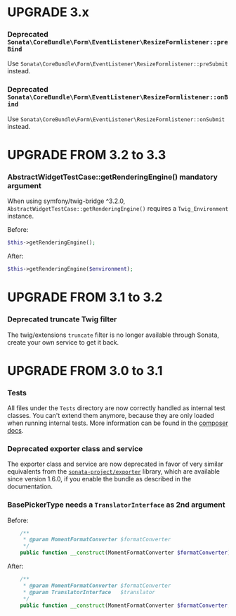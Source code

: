 UPGRADE 3.x
===========

### Deprecated `Sonata\CoreBundle\Form\EventListener\ResizeFormlistener::preBind`

Use `Sonata\CoreBundle\Form\EventListener\ResizeFormlistener::preSubmit` instead.

### Deprecated `Sonata\CoreBundle\Form\EventListener\ResizeFormlistener::onBind`

Use `Sonata\CoreBundle\Form\EventListener\ResizeFormlistener::onSubmit` instead.

UPGRADE FROM 3.2 to 3.3
=======================

### AbstractWidgetTestCase::getRenderingEngine() mandatory argument

When using symfony/twig-bridge ^3.2.0,
`AbstractWidgetTestCase::getRenderingEngine()` requires a `Twig_Environment` instance.

Before:

```php
$this->getRenderingEngine();
```

After:

```php
$this->getRenderingEngine($environment);
```

UPGRADE FROM 3.1 to 3.2
=======================

### Deprecated truncate Twig filter

The twig/extensions `truncate` filter is no longer available through Sonata, create your own service to get it back.

UPGRADE FROM 3.0 to 3.1
=======================

### Tests

All files under the ``Tests`` directory are now correctly handled as internal test classes.
You can't extend them anymore, because they are only loaded when running internal tests.
More information can be found in the [composer docs](https://getcomposer.org/doc/04-schema.md#autoload-dev).

### Deprecated exporter class and service

The exporter class and service are now deprecated in favor of very similar equivalents from the
[`sonata-project/exporter`](https://github.com/sonata-project/exporter) library,
which are available since version 1.6.0,
if you enable the bundle as described in the documentation.

### BasePickerType needs a ``TranslatorInterface`` as 2nd argument

Before:

```php
    /**
     * @param MomentFormatConverter $formatConverter
     */
    public function __construct(MomentFormatConverter $formatConverter)
```

After:

```php
    /**
     * @param MomentFormatConverter $formatConverter
     * @param TranslatorInterface   $translator
     */
    public function __construct(MomentFormatConverter $formatConverter, TranslatorInterface $translator)
```
